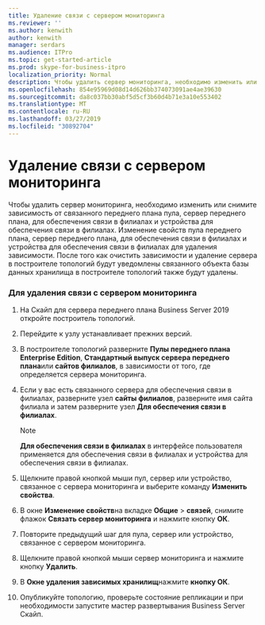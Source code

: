 ```yaml
---
title: Удаление связи с сервером мониторинга
ms.reviewer: ''
ms.author: kenwith
author: kenwith
manager: serdars
ms.audience: ITPro
ms.topic: get-started-article
ms.prod: skype-for-business-itpro
localization_priority: Normal
description: Чтобы удалить сервер мониторинга, необходимо изменить или снимите зависимость на связанный с ним пул переднего плана, сервер переднего плана, для обеспечения связи в филиалах и устройства для обеспечения связи в филиалах. Изменение свойств пула переднего плана сервера переднего плана, для обеспечения связи в филиалах и устройства для обеспечения связи в филиалах, удалить зависимость. После того как очистить зависимости и удаление сервера в построителе топологий будут уведомлены связанного объекта базы данных хранилища в построителе топологий также будут удалены.
ms.openlocfilehash: 854e95969d08d14d626bb374073091ae4ae39630
ms.sourcegitcommit: da8c037bb30abf5d5cf3b60d4b71e3a10e553402
ms.translationtype: MT
ms.contentlocale: ru-RU
ms.lasthandoff: 03/27/2019
ms.locfileid: "30892704"
---
```

# <a name="remove-the-monitoring-server-association"></a>Удаление связи с сервером мониторинга

Чтобы удалить сервер мониторинга, необходимо изменить или снимите зависимость от связанного переднего плана пула, сервер переднего плана, для обеспечения связи в филиалах и устройства для обеспечения связи в филиалах. Изменение свойств пула переднего плана, сервер переднего плана, для обеспечения связи в филиалах и устройства для обеспечения связи в филиалах для удаления зависимости. После того как очистить зависимости и удаление сервера в построителе топологий будут уведомлены связанного объекта базы данных хранилища в построителе топологий также будут удалены.
  
### <a name="to-remove-the-monitoring-server-association"></a>Для удаления связи с сервером мониторинга

1. На Скайп для сервера переднего плана Business Server 2019 откройте построитель топологий.
    
2. Перейдите к узлу устанавливает прежних версий.
    
3. В построителе топологий разверните **Пулы переднего плана Enterprise Edition**, **Стандартный выпуск сервера переднего плана**или **сайтов филиалов**, в зависимости от того, где определяется сервера мониторинга.
    
4. Если у вас есть связанного сервера для обеспечения связи в филиалах, разверните узел **сайты филиалов**, разверните имя сайта филиала и затем разверните узел **Для обеспечения связи в филиалах**.
    
    > [!NOTE]
    > **Для обеспечения связи в филиалах** в интерфейсе пользователя применяется для обеспечения связи в филиалах и устройства для обеспечения связи в филиалах. 
  
5. Щелкните правой кнопкой мыши пул, сервер или устройство, связанное с сервера мониторинга и выберите команду **Изменить свойства**.
    
6. В окне **Изменение свойств**на вкладке **Общие** > **связей**, снимите флажок **Связать сервер мониторинга** и нажмите кнопку **ОК**.
    
7. Повторите предыдущий шаг для пула, сервер или устройство, связанное с сервером мониторинга.
    
8. Щелкните правой кнопкой мыши сервер мониторинга и нажмите кнопку **Удалить**. 
    
9. В **Окне удаления зависимых хранилищ**нажмите **кнопку ОК**.
    
10. Опубликуйте топологию, проверьте состояние репликации и при необходимости запустите мастер развертывания Business Server Скайп. 
    

